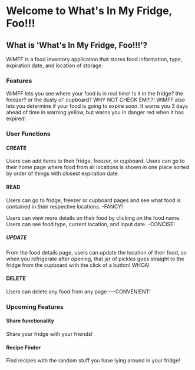 # Welcome to What's In My Fridge, Foo!!!

## What is 'What's In My Fridge, Foo!!!'?
WIMFF is a food inventory application that stores food information, type, expiration date, and location of storage. 

### Features
WIMFF lets you see where your food is in real time! Is it in the fridge? the freezer? or the dusty ol' cupboard? WHY NOT CHECK EM?!?!
WIMFF also lets you determine if your food is going to expire soon. It warns you 3 days ahead of time in warning yellow, but warns you in danger red when it has expired!

### User Functions

#### CREATE
Users can add items to their fridge, freezer, or cupboard.
Users can go to their home page where food from all locations is shown in one place sorted by order of things with closest expiration date.

#### READ
Users can go to fridge, freezer or cupboard pages and see what food is contained in their respective locations. -FANCY!

Users can view more details on their food by clicking on the food name. Users can see food type, current location, and input date. -CONCISE!

##### UPDATE
From the food details page, users can update the location of their food, so when you refrigerate after opening, that jar of pickles goes straight to the fridge from the cupboard with the click of a button! WHOA!


#### DELETE
Users can delete any food from any page ---CONVENIENT!


### Upcoming Features

#### Share functionality 
Share your fridge with your friends!

#### Recipe Finder
Find recipes with the random stuff you have lying around in your fridge!



